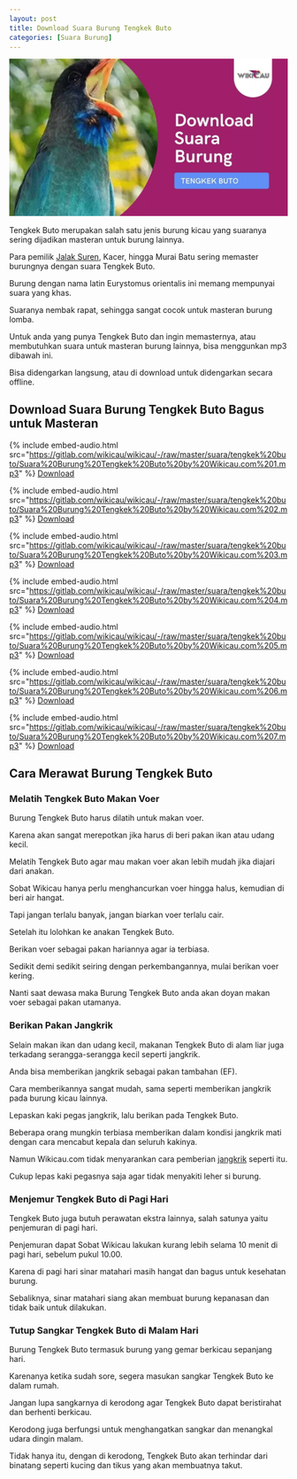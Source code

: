 ```yaml
---
layout: post
title: Download Suara Burung Tengkek Buto
categories: [Suara Burung]
---
```


![](/images/suara-burung-tengkek-buto.webp)

Tengkek Buto merupakan salah satu jenis burung kicau yang suaranya sering dijadikan masteran untuk burung lainnya.

Para pemilik [Jalak Suren](https://wikicau.com/suara-burung-jalak-suren/), Kacer, hingga Murai Batu sering memaster burungnya dengan suara Tengkek Buto.

Burung dengan nama latin Eurystomus orientalis ini memang mempunyai suara yang khas.

Suaranya nembak rapat, sehingga sangat cocok untuk masteran burung lomba.

Untuk anda yang punya Tengkek Buto dan ingin memasternya, atau membutuhkan suara untuk masteran burung lainnya, bisa menggunkan mp3 dibawah ini.

Bisa didengarkan langsung, atau di download untuk didengarkan secara offline.

## Download Suara Burung Tengkek Buto Bagus untuk Masteran

{% include embed-audio.html src="https://gitlab.com/wikicau/wikicau/-/raw/master/suara/tengkek%20buto/Suara%20Burung%20Tengkek%20Buto%20by%20Wikicau.com%201.mp3" %}
[Download](https://bit.ly/2RsroXM)

{% include embed-audio.html src="https://gitlab.com/wikicau/wikicau/-/raw/master/suara/tengkek%20buto/Suara%20Burung%20Tengkek%20Buto%20by%20Wikicau.com%202.mp3" %}
[Download](https://bit.ly/2KwyBFI)

{% include embed-audio.html src="https://gitlab.com/wikicau/wikicau/-/raw/master/suara/tengkek%20buto/Suara%20Burung%20Tengkek%20Buto%20by%20Wikicau.com%203.mp3" %}
[Download](https://bit.ly/2L6PEOc)

{% include embed-audio.html src="https://gitlab.com/wikicau/wikicau/-/raw/master/suara/tengkek%20buto/Suara%20Burung%20Tengkek%20Buto%20by%20Wikicau.com%204.mp3" %}
[Download](https://bit.ly/2Fp24wZ)

{% include embed-audio.html src="https://gitlab.com/wikicau/wikicau/-/raw/master/suara/tengkek%20buto/Suara%20Burung%20Tengkek%20Buto%20by%20Wikicau.com%205.mp3" %}
[Download](https://bit.ly/2IvpGC1)

{% include embed-audio.html src="https://gitlab.com/wikicau/wikicau/-/raw/master/suara/tengkek%20buto/Suara%20Burung%20Tengkek%20Buto%20by%20Wikicau.com%206.mp3" %}
[Download](https://bit.ly/2L7PdCY)

{% include embed-audio.html src="https://gitlab.com/wikicau/wikicau/-/raw/master/suara/tengkek%20buto/Suara%20Burung%20Tengkek%20Buto%20by%20Wikicau.com%207.mp3" %}
[Download](https://bit.ly/2x67usp)

## Cara Merawat Burung Tengkek Buto

### Melatih Tengkek Buto Makan Voer

Burung Tengkek Buto harus dilatih untuk makan voer.

Karena akan sangat merepotkan jika harus di beri pakan ikan atau udang kecil.

Melatih Tengkek Buto agar mau makan voer akan lebih mudah jika diajari dari anakan.

Sobat Wikicau hanya perlu menghancurkan voer hingga halus, kemudian di beri air hangat.

Tapi jangan terlalu banyak, jangan biarkan voer terlalu cair.

Setelah itu lolohkan ke anakan Tengkek Buto.

Berikan voer sebagai pakan hariannya agar ia terbiasa.

Sedikit demi sedikit seiring dengan perkembangannya, mulai berikan voer kering.

Nanti saat dewasa maka Burung Tengkek Buto anda akan doyan makan voer sebagai pakan utamanya.

### Berikan Pakan Jangkrik

Selain makan ikan dan udang kecil, makanan Tengkek Buto di alam liar juga terkadang serangga-serangga kecil seperti jangkrik.

Anda bisa memberikan jangkrik sebagai pakan tambahan (EF).

Cara memberikannya sangat mudah, sama seperti memberikan jangkrik pada burung kicau lainnya.

Lepaskan kaki pegas jangkrik, lalu berikan pada Tengkek Buto.

Beberapa orang mungkin terbiasa memberikan dalam kondisi jangkrik mati dengan cara mencabut kepala dan seluruh kakinya.

Namun Wikicau.com tidak menyarankan cara pemberian [jangkrik](https://wikicau.com/suara-jangkrik/) seperti itu.

Cukup lepas kaki pegasnya saja agar tidak menyakiti leher si burung.

### Menjemur Tengkek Buto di Pagi Hari

Tengkek Buto juga butuh perawatan ekstra lainnya, salah satunya yaitu penjemuran di pagi hari.

Penjemuran dapat Sobat Wikicau lakukan kurang lebih selama 10 menit di pagi hari, sebelum pukul 10.00.

Karena di pagi hari sinar matahari masih hangat dan bagus untuk kesehatan burung.

Sebaliknya, sinar matahari siang akan membuat burung kepanasan dan tidak baik untuk dilakukan.

### Tutup Sangkar Tengkek Buto di Malam Hari

Burung Tengkek Buto termasuk burung yang gemar berkicau sepanjang hari.

Karenanya ketika sudah sore, segera masukan sangkar Tengkek Buto ke dalam rumah.

Jangan lupa sangkarnya di kerodong agar Tengkek Buto dapat beristirahat dan berhenti berkicau.

Kerodong juga berfungsi untuk menghangatkan sangkar dan menangkal udara dingin malam.

Tidak hanya itu, dengan di kerodong, Tengkek Buto akan terhindar dari binatang seperti kucing dan tikus yang akan membuatnya takut.